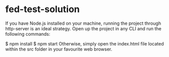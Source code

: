 # fed-test-solution

If you have Node.js installed on your machine, running the project through http-server is an ideal strategy. Open up the project in any CLI and run the following commands:

$ npm install
$ npm start
Otherwise, simply open the index.html file located within the src folder in your favourite web browser.
